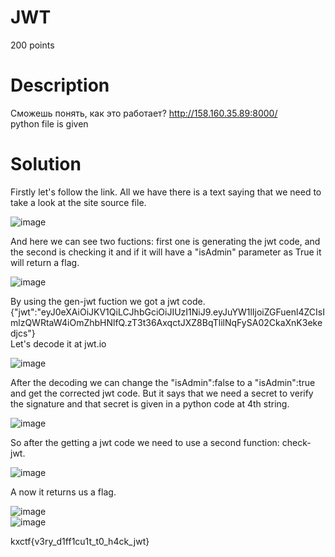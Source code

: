 # JWT
200 points
# Description
Сможешь понять, как это работает? http://158.160.35.89:8000/ <br />
python file is given
# Solution
Firstly let's follow the link. All we have there is a text saying that we need to take a look at the site source file. 

![image](https://github.com/danzyxd/CTFs/assets/144260597/bbe803f5-b537-499b-b6cf-a605320a48e4)

And here we can see two fuctions: first one is generating the jwt code, and the second is checking it and if it will have a "isAdmin" parameter as True it will return a flag.

![image](https://github.com/danzyxd/CTFs/assets/144260597/2b5a23b1-fbc5-43ab-902a-5779ade55387)

By using the gen-jwt fuction we got a jwt code.{"jwt":"eyJ0eXAiOiJKV1QiLCJhbGciOiJIUzI1NiJ9.eyJuYW1lIjoiZGFuenl4ZCIsImlzQWRtaW4iOmZhbHNlfQ.zT3t36AxqctJXZ8BqTlilNqFySA02CkaXnK3ekedjcs"}<br />
Let's decode it at jwt.io 

![image](https://github.com/danzyxd/CTFs/assets/144260597/432bf9fe-00b4-4084-9200-440978a39d35)

After the decoding we can change the "isAdmin":false to a "isAdmin":true and get the corrected jwt code. But it says that we need a secret to verify the signature and that secret is given in a python code at 4th string.

![image](https://github.com/danzyxd/CTFs/assets/144260597/37603c62-b177-42b4-901c-239dc9bfe686)

So after the getting a jwt code we need to use a second function: check-jwt.

![image](https://github.com/danzyxd/CTFs/assets/144260597/31fee150-17dc-4820-b356-2e436b4362a3)

A now it returns us a flag.

![image](https://github.com/danzyxd/CTFs/assets/144260597/879a8c21-69b6-45a0-b14d-8b14c32fc12a)<br />
![image](https://github.com/danzyxd/CTFs/assets/144260597/32cc9b8d-09e4-41d9-90b8-6425f4d7a1bf)

kxctf{v3ry_d1ff1cu1t_t0_h4ck_jwt}
